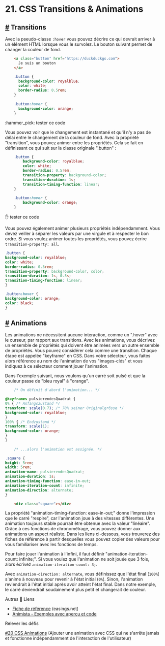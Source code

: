 # 21. CSS Transitions & Animations

## [#](21.transitions\_animations.md#transitions) Transitions

Avec la pseudo-classe `:hover` vous pouvez décrire ce qui devrait arriver à un élément HTML lorsque vous le survolez. Le bouton suivant permet de changer la couleur de fond.

```html
    <a class="button" href="https://duckduckgo.com">
      Je suis un bouton
    </a>
```

```css
    .button {
      background-color: royalblue;
      color: white;
      border-radius: 0.5rem;
    }
    
    .button:hover {
      background-color: orange;
    }
```

:hammer\_pick: tester ce code

Vous pouvez voir que le changement est instantané et qu'il n'y a pas de délai entre le changement de la couleur de fond. Avec la propriété "transition", vous pouvez animer entre les propriétés. Cela se fait en définissant ce qui suit sur la classe originale ".button" :

```css
    .button {
        background-color: royalblue;
        color: white;
        border-radius: 0.5rem;
        transition-property: background-color;
        transition-duration: 1s;
        transition-timing-function: linear;
    }
    
    .button:hover {
        background-color: orange;
    }
```

:hand: tester ce code

Vous pouvez également animer plusieurs propriétés indépendamment. Vous devez veiller à séparer les valeurs par une virgule et à respecter le bon ordre. Si vous voulez animer toutes les propriétés, vous pouvez écrire `transition-property: all`.

```css
.button {
background-color: royalblue;
color: white;
border-radius: 0.5rem;
transition-property: background-color, color;
transition-duration: 1s, 0.5s;
transition-timing-function: linear;
}

.button:hover {
background-color: orange;
color: black;
}
```

## [#](21.transitions\_animations.md#animations) Animations

Les animations ne nécessitent aucune interaction, comme un ".hover" avec le curseur, par rapport aux transitions. Avec les animations, vous décrivez un ensemble de propriétés qui doivent être animées vers un autre ensemble de propriétés. Vous pouvez considérer cela comme une transition. Chaque étape est appelée "keyframe" en CSS. Dans votre sélecteur, vous faites alors référence au nom de l'animation de vos "images-clés" et vous indiquez à ce sélecteur comment jouer l'animation.

Dans l'exemple suivant, nous voulons qu'un carré soit pulsé et que la couleur passe de "bleu royal" à "orange".

```css
    /* On définit d'abord l'animation... */

@keyframes pulsierendesQuadrat {
0% { /* Anfangszustand */
transform: scale(0.7); /* 70% seiner Originalgrösse */
background-color: royalblue;
}
100% { /* Endzustand */
transform: scale(1);
background-color: orange;
}
}
    
    /* ...alors l'animation est assignée. */

.square {
height: 5rem;
width: 5rem;
animation-name: pulsierendesQuadrat;
animation-duration: 1s;
animation-timing-function: ease-in-out;
animation-iteration-count: infinite;
animation-direction: alternate;
}
```

```html
    <div class="square"></div>
```

La propriété "animation-timing-function: ease-in-out;" donne l'impression que le carré "respire", car l'animation joue à des vitesses différentes. Une animation toujours stable pourrait être obtenue avec la valeur "linéaire". Grâce à ces fonctions de chronométrage, vous pouvez donner aux animations un aspect réaliste. Dans les liens ci-dessous, vous trouverez des fiches de référence à partir desquelles vous pouvez copier des valeurs pour vous familiariser avec les fonctions de temps.

Pour faire jouer l'animation à l'infini, il faut définir "animation-iteration-count: infinite;". Si vous voulez que l'animation ne soit jouée que 3 fois, alors écrivez `animation-iteration-count: 3;`.

Avec `animation-direction: alternate`, vous définissez que l'état final (`100%`) s'anime à nouveau pour revenir à l'état initial (`0%`). Sinon, l'animation reviendrait à l'état initial après avoir atteint l'état final. Dans notre exemple, le carré deviendrait soudainement plus petit et changerait de couleur.

Autres :link: Liens

* [Fiche de référence](https://easings.net) (easings.net)
* [Animista - Exemples avec aperçu et code](https://animista.net/)

Relever les défis

[#20 CSS Animations](viscom-cie1/challenges/#\_20-css-animations) (Ajouter une animation avec CSS qui ne s'arrête jamais et fonctionne indépendamment de l'interaction de l'utilisateur)

